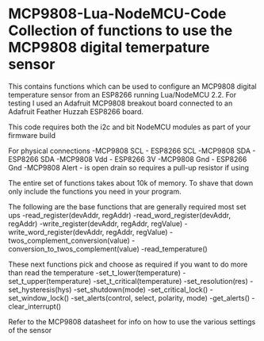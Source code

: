 # MCP9808-Lua-NodeMCU-Code Collection of functions to use the MCP9808 digital temerpature sensor

This contains functions which can be used to configure an MCP9808 digital temperature sensor from
an ESP8266 running Lua/NodeMCU 2.2.  For testing I used an Adafruit MCP9808 breakout board connected
to an Adafruit Feather Huzzah ESP8266 board.

This code requires both the i2c and bit NodeMCU modules as part of your firmware build

For physical connections 
-MCP9808 SCL - ESP8266 SCL 
-MCP9808 SDA - ESP8266 SDA
-MCP9808 Vdd - ESP8266 3V
-MCP9808 Gnd - ESP8266 Gnd
-MCP9808 Alert - is open drain so requires a pull-up resistor if using

The entire set of functions takes about 10k of memory. To shave that down only include the functions 
you need in your program.  

The following are the base functions that are generally required most set ups
-read_register(devAddr, regAddr)
-read_word_register(devAddr, regAddr)
-write_register(devAddr, regAddr, regValue)
-write_word_register(devAddr, regAddr, regValue)
-twos_complement_conversion(value)
-conversion_to_twos_complement(value)
-read_temperature()

These next functions pick and choose as required if you want to do more than read the temperature
-set_t_lower(temperature)
-set_t_upper(temperature)
-set_t_critical(temperature)
-set_resolution(res)
-set_hysteresis(hys)
-set_shutdown(mode)
-set_critical_lock()
-set_window_lock()
-set_alerts(control, select, polarity, mode)
-get_alerts()
-clear_interrupt()

Refer to the MCP9808 datasheet for info on how to use the various settings of the sensor
